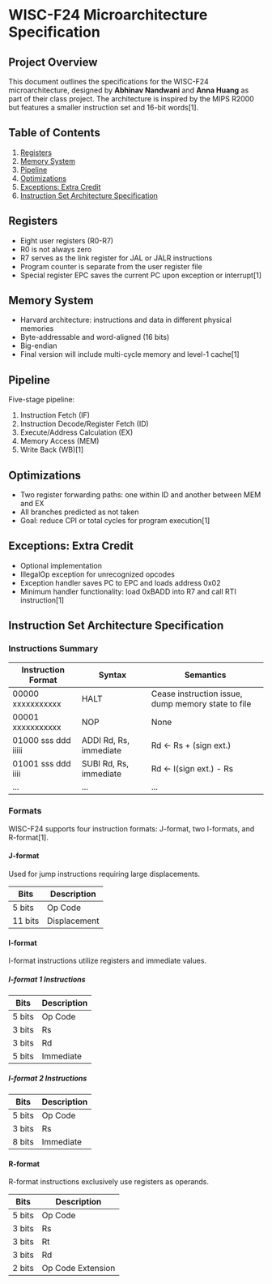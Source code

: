 # WISC-F24 Microarchitecture Specification

## Project Overview
This document outlines the specifications for the WISC-F24 microarchitecture, designed by **Abhinav Nandwani** and **Anna Huang** as part of their class project. The architecture is inspired by the MIPS R2000 but features a smaller instruction set and 16-bit words[1].

## Table of Contents
1. [Registers](#registers)
2. [Memory System](#memory-system)
3. [Pipeline](#pipeline)
4. [Optimizations](#optimizations)
5. [Exceptions: Extra Credit](#exceptions-extra-credit)
6. [Instruction Set Architecture Specification](#instruction-set-architecture-specification)

## Registers
- Eight user registers (R0-R7)
- R0 is not always zero
- R7 serves as the link register for JAL or JALR instructions
- Program counter is separate from the user register file
- Special register EPC saves the current PC upon exception or interrupt[1]

## Memory System
- Harvard architecture: instructions and data in different physical memories
- Byte-addressable and word-aligned (16 bits)
- Big-endian
- Final version will include multi-cycle memory and level-1 cache[1]

## Pipeline
Five-stage pipeline:
1. Instruction Fetch (IF)
2. Instruction Decode/Register Fetch (ID)
3. Execute/Address Calculation (EX)
4. Memory Access (MEM)
5. Write Back (WB)[1]

## Optimizations
- Two register forwarding paths: one within ID and another between MEM and EX
- All branches predicted as not taken
- Goal: reduce CPI or total cycles for program execution[1]

## Exceptions: Extra Credit
- Optional implementation
- IllegalOp exception for unrecognized opcodes
- Exception handler saves PC to EPC and loads address 0x02
- Minimum handler functionality: load 0xBADD into R7 and call RTI instruction[1]

## Instruction Set Architecture Specification

### Instructions Summary

| Instruction Format | Syntax | Semantics |
|--------------------|--------|-----------|
| 00000 xxxxxxxxxxx  | HALT   | Cease instruction issue, dump memory state to file |
| 00001 xxxxxxxxxxx  | NOP    | None |
| 01000 sss ddd iiiii | ADDI Rd, Rs, immediate | Rd ← Rs + (sign ext.) |
| 01001 sss ddd iiii | SUBI Rd, Rs, immediate | Rd ← I(sign ext.) - Rs |
| ... | ... | ... |

### Formats
WISC-F24 supports four instruction formats: J-format, two I-formats, and R-format[1].

#### J-format
Used for jump instructions requiring large displacements.

| Bits   | Description  |
|--------|--------------|
| 5 bits | Op Code      |
| 11 bits| Displacement |

#### I-format
I-format instructions utilize registers and immediate values.

##### I-format 1 Instructions
| Bits   | Description |
|--------|-------------|
| 5 bits | Op Code     |
| 3 bits | Rs          |
| 3 bits | Rd          |
| 5 bits | Immediate   |

##### I-format 2 Instructions
| Bits   | Description |
|--------|-------------|
| 5 bits | Op Code     |
| 3 bits | Rs          |
| 8 bits | Immediate   |

#### R-format
R-format instructions exclusively use registers as operands.

| Bits   | Description       |
|--------|-------------------|
| 5 bits | Op Code           |
| 3 bits | Rs                |
| 3 bits | Rt                |
| 3 bits | Rd                |
| 2 bits | Op Code Extension |
